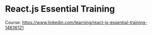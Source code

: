 # React.js Essential Training

Course: https://www.linkedin.com/learning/react-js-essential-training-14836121